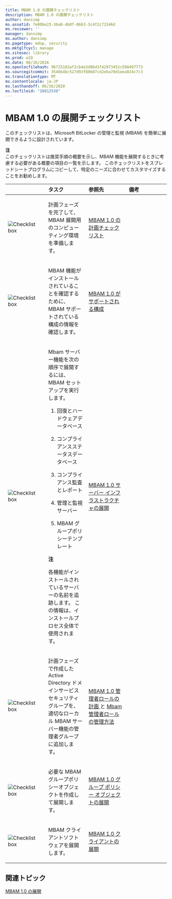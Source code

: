 ```yaml
---
title: MBAM 1.0 の展開チェックリスト
description: MBAM 1.0 の展開チェックリスト
author: dansimp
ms.assetid: 7e00be23-36a0-4b0f-8663-3c4f2c71546d
ms.reviewer: ''
manager: dansimp
ms.author: dansimp
ms.pagetype: mdop, security
ms.mktglfcycl: manage
ms.sitesec: library
ms.prod: w10
ms.date: 06/16/2016
ms.openlocfilehash: 96725183af2cb4e3d86d3f42973452c598497773
ms.sourcegitcommit: 354664bc527d93f80687cd2eba70d1eea024c7c3
ms.translationtype: MT
ms.contentlocale: ja-JP
ms.lasthandoff: 06/26/2020
ms.locfileid: "10812538"
---
```

# MBAM 1.0 の展開チェックリスト


このチェックリストは、Microsoft BitLocker の管理と監視 (MBAM) を簡単に展開できるように設計されています。

**注**  
このチェックリストは推奨手順の概要を示し、MBAM 機能を展開するときに考慮する必要がある概要の項目の一覧を示します。 このチェックリストをスプレッドシートプログラムにコピーして、特定のニーズに合わせてカスタマイズすることをお勧めします。



<table>
<colgroup>
<col width="25%" />
<col width="25%" />
<col width="25%" />
<col width="25%" />
</colgroup>
<thead>
<tr class="header">
<th align="left"></th>
<th align="left">タスク</th>
<th align="left">参照先</th>
<th align="left">備考</th>
</tr>
</thead>
<tbody>
<tr class="odd">
<td align="left"><img src="images/checklistbox.gif" alt="Checklist box" /></td>
<td align="left"><p>計画フェーズを完了して、MBAM 展開用のコンピューティング環境を準備します。</p></td>
<td align="left"><p><a href="mbam-10-planning-checklist.md" data-raw-source="[MBAM 1.0 Planning Checklist](mbam-10-planning-checklist.md)">MBAM 1.0 の計画チェックリスト</a></p></td>
<td align="left"><p></p></td>
</tr>
<tr class="even">
<td align="left"><img src="images/checklistbox.gif" alt="Checklist box" /></td>
<td align="left"><p>MBAM 機能がインストールされていることを確認するために、MBAM サポートされている構成の情報を確認します。</p></td>
<td align="left"><p><a href="mbam-10-supported-configurations.md" data-raw-source="[MBAM 1.0 Supported Configurations](mbam-10-supported-configurations.md)">MBAM 1.0 がサポートされる構成</a></p></td>
<td align="left"><p></p></td>
</tr>
<tr class="odd">
<td align="left"><img src="images/checklistbox.gif" alt="Checklist box" /></td>
<td align="left"><p>Mbam サーバー機能を次の順序で展開するには、MBAM セットアップを実行します。</p>
<ol>
<li><p>回復とハードウェアデータベース</p></li>
<li><p>コンプライアンスステータスデータベース</p></li>
<li><p>コンプライアンス監査とレポート</p></li>
<li><p>管理と監視サーバー</p></li>
<li><p>MBAM グループポリシーテンプレート</p></li>
</ol>
<div class="alert">
<strong>注</strong><br/><p>各機能がインストールされているサーバーの名前を追跡します。 この情報は、インストールプロセス全体で使用されます。</p>
</div>
<div>

</div></td>
<td align="left"><p><a href="deploying-the-mbam-10-server-infrastructure.md" data-raw-source="[Deploying the MBAM 1.0 Server Infrastructure](deploying-the-mbam-10-server-infrastructure.md)">MBAM 1.0 サーバー インフラストラクチャの展開</a></p></td>
<td align="left"><p></p></td>
</tr>
<tr class="even">
<td align="left"><img src="images/checklistbox.gif" alt="Checklist box" /></td>
<td align="left"><p>計画フェーズで作成した Active Directory ドメインサービスセキュリティグループを、適切なローカル MBAM サーバー機能の管理者グループに追加します。</p></td>
<td align="left"><p><a href="planning-for-mbam-10-administrator-roles.md" data-raw-source="[Planning for MBAM 1.0 Administrator Roles](planning-for-mbam-10-administrator-roles.md)">MBAM 1.0 管理者ロールの計画 </a> と <a href="how-to-manage-mbam-administrator-roles-mbam-1.md" data-raw-source="[How to Manage MBAM Administrator Roles](how-to-manage-mbam-administrator-roles-mbam-1.md)"> Mbam 管理者ロールの管理方法</a></p></td>
<td align="left"><p></p></td>
</tr>
<tr class="odd">
<td align="left"><img src="images/checklistbox.gif" alt="Checklist box" /></td>
<td align="left"><p>必要な MBAM グループポリシーオブジェクトを作成して展開します。</p></td>
<td align="left"><p><a href="deploying-mbam-10-group-policy-objects.md" data-raw-source="[Deploying MBAM 1.0 Group Policy Objects](deploying-mbam-10-group-policy-objects.md)">MBAM 1.0 グループ ポリシー オブジェクトの展開</a></p></td>
<td align="left"><p></p></td>
</tr>
<tr class="even">
<td align="left"><img src="images/checklistbox.gif" alt="Checklist box" /></td>
<td align="left"><p>MBAM クライアントソフトウェアを展開します。</p></td>
<td align="left"><p><a href="deploying-the-mbam-10-client.md" data-raw-source="[Deploying the MBAM 1.0 Client](deploying-the-mbam-10-client.md)">MBAM 1.0 クライアントの展開</a></p></td>
<td align="left"><p></p></td>
</tr>
</tbody>
</table>



## 関連トピック


[MBAM 1.0 の展開](deploying-mbam-10.md)









